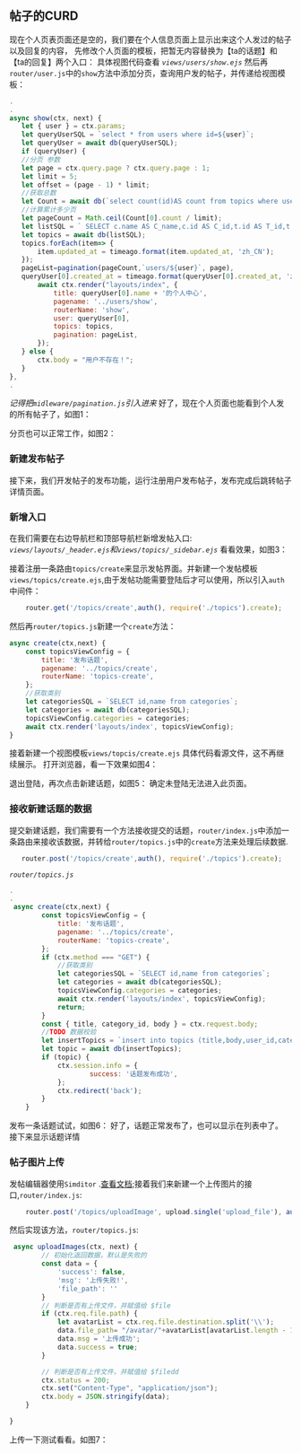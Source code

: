 ## 帖子的CURD

现在个人页表页面还是空的，我们要在个人信息页面上显示出来这个人发过的帖子以及回复的内容，
先修改个人页面的模板，把暂无内容替换为【ta的话题】和【ta的回复】两个入口：
 具体视图代码查看 *`views/users/show.ejs`*
 然后再`router/user.js`中的`show`方法中添加分页，查询用户发的帖子，并传递给视图模板：
 ```js
 .
 .
async show(ctx, next) {
	let { user } = ctx.params;
	let queryUserSQL = `select * from users where id=${user}`;
	let queryUser = await db(queryUserSQL);
	if (queryUser) {
	//分页 参数
	let page = ctx.query.page ? ctx.query.page : 1;
	let limit = 5;
	let offset = (page - 1) * limit;
	//获取总数
	let Count = await db(`select count(id)AS count from topics where user_id=${user}`);
	//计算累计多少页
	let pageCount = Math.ceil(Count[0].count / limit);
	let listSQL = ` SELECT c.name AS C_name,c.id AS C_id,t.id AS T_id,t.title AS T_title,t.body AS T_body,t.updated_at,t.reply_count FROM topics t,categories c WHERE  t.category_id=c.id AND t.user_id IN (${user})  limit ${limit} offset ${offset} `;
	let topics = await db(listSQL);
	topics.forEach(item=> {
		item.updated_at = timeago.format(item.updated_at, 'zh_CN');
	});
	pageList=pagination(pageCount,`users/${user}`, page),
	queryUser[0].created_at = timeago.format(queryUser[0].created_at, 'zh_CN');
		await ctx.render("layouts/index", {
			title: queryUser[0].name + '的个人中心',
			pagename: '../users/show',
			routerName: 'show',
			user: queryUser[0],
			topics: topics,
			pagination: pageList,
		});
	} else {
		ctx.body = "用户不存在！";
	}
},
.
 ```
*记得把`midleware/pagination.js`引入进来*
好了，现在个人页面也能看到个人发的所有帖子了，如图1：

分页也可以正常工作，如图2：


### 新建发布帖子
接下来，我们开发帖子的发布功能，运行注册用户发布帖子，发布完成后跳转帖子详情页面。
### 新增入口
在我们需要在右边导航栏和顶部导航栏新增发帖入口:
*`views/layouts/_header.ejs`和`views/topics/_sidebar.ejs`*
看看效果，如图3：

接着注册一条路由`topics/create`来显示发帖界面。并新建一个发帖模板`views/topics/create.ejs`,由于发帖功能需要登陆后才可以使用，所以引入`auth`中间件：
```js
    router.get('/topics/create',auth(), require('./topics').create);
```
然后再`router/topics.js`新建一个`create`方法：
```js
async create(ctx,next) {
	const topicsViewConfig = {
		title: '发布话题',
		pagename: '../topics/create',
		routerName: 'topics-create',
	};
	//获取类别
	let categoriesSQL = `SELECT id,name from categories`;
	let categories = await db(categoriesSQL);
	topicsViewConfig.categories = categories;
	await ctx.render('layouts/index', topicsViewConfig);
}
```
接着新建一个视图模板`views/topcis/create.ejs` 具体代码看源文件，这不再继续展示。
打开浏览器，看一下效果如图4：

退出登陆，再次点击新建话题，如图5：
确定未登陆无法进入此页面。

### 接收新建话题的数据

提交新建话题，我们需要有一个方法接收提交的话题，`router/index.js`中添加一条路由来接收该数据，并转给`router/topics.js`中的`create`方法来处理后续数据.
```js
   router.post('/topics/create',auth(), require('./topics').create);
```
*`router/topics.js`*
```js
.
.
 async create(ctx,next) {
        const topicsViewConfig = {
            title: '发布话题',
            pagename: '../topics/create',
            routerName: 'topics-create',
        };
        if (ctx.method === "GET") {
            //获取类别
            let categoriesSQL = `SELECT id,name from categories`;
            let categories = await db(categoriesSQL);
            topicsViewConfig.categories = categories;
            await ctx.render('layouts/index', topicsViewConfig);
            return;
        }
        const { title, category_id, body } = ctx.request.body;
        //TODO 数据校验
        let insertTopics = `insert into topics (title,body,user_id,category_id) values("${title}","${body}",${ctx.session.user.id},${category_id})`;
        let topic = await db(insertTopics);
        if (topic) {
            ctx.session.info = {
                    success: '话题发布成功',
            };
            ctx.redirect('back');
        }
    }
```
发布一条话题试试，如图6：
好了，话题正常发布了，也可以显示在列表中了。
接下来显示话题详情
### 帖子图片上传
发帖编辑器使用`Simditor` .[查看文档](https://simditor.tower.im/docs/doc-usage.html);接着我们来新建一个上传图片的接口,`router/index.js`:
```js
    router.post('/topics/uploadImage', upload.single('upload_file'), auth(), require('./topics').uploadImages);
````
然后实现该方法，`router/topics.js`:
```js
 async uploadImages(ctx, next) {
        // 初始化返回数据，默认是失败的
        const data = {
            'success': false,
            'msg': '上传失败!',
            'file_path': ''
        }
        // 判断是否有上传文件，并赋值给 $file
        if (ctx.req.file.path) {
            let avatarList = ctx.req.file.destination.split('\\');
            data.file_path= "/avatar/"+avatarList[avatarList.length - 1] + '/' + ctx.req.file.filename;
            data.msg = '上传成功';
            data.success = true;
        }

        // 判断是否有上传文件，并赋值给 $filedd
        ctx.status = 200;
        ctx.set("Content-Type", "application/json");
        ctx.body = JSON.stringify(data);
    }

}
```
上传一下测试看看。如图7：


